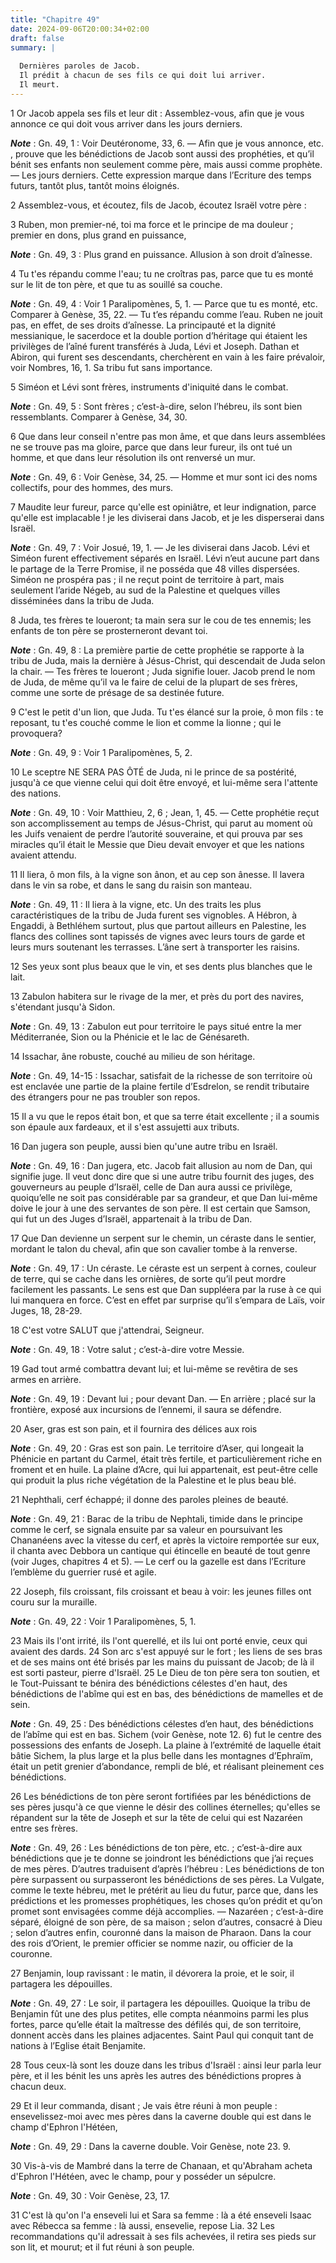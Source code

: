 ```yaml
---
title: "Chapitre 49"
date: 2024-09-06T20:00:34+02:00
draft: false
summary: |
  
  Dernières paroles de Jacob.
  Il prédit à chacun de ses fils ce qui doit lui arriver.
  Il meurt.
---
```



1 Or Jacob appela ses fils et leur dit : Assemblez-vous, afin que je vous annonce ce qui doit vous arriver dans les jours derniers.

***Note*** :  Gn. 49, 1 : Voir Deutéronome, 33, 6. ― Afin que je vous annonce, etc. , prouve que les bénédictions de Jacob sont aussi des prophéties, et qu’il bénit ses enfants non seulement comme père, mais aussi comme prophète. ― Les jours derniers. Cette expression marque dans l’Ecriture des temps futurs, tantôt plus, tantôt moins éloignés.


2 Assemblez-vous, et écoutez, fils de Jacob, écoutez Israël votre père :


3 Ruben, mon premier-né, toi ma force et le principe de ma douleur ; premier en dons, plus grand en puissance,

***Note*** :  Gn. 49, 3 : Plus grand en puissance. Allusion à son droit d’aînesse.

4 Tu t'es répandu comme l'eau; tu ne croîtras pas, parce que tu es monté sur le lit de ton père, et que tu as souillé sa couche.

***Note*** :  Gn. 49, 4 : Voir 1 Paralipomènes, 5, 1. ― Parce que tu es monté, etc. Comparer à Genèse, 35, 22. ― Tu t’es répandu comme l’eau. Ruben ne jouit pas, en effet, de ses droits d’aînesse. La principauté et la dignité messianique, le sacerdoce et la double portion d’héritage qui étaient les privilèges de l’aîné furent transférés à Juda, Lévi et Joseph. Dathan et Abiron, qui furent ses descendants, cherchèrent en vain à les faire prévaloir, voir Nombres, 16, 1. Sa tribu fut sans importance.


5 Siméon et Lévi sont frères, instruments d'iniquité dans le combat.

***Note*** :  Gn. 49, 5 : Sont frères ; c’est-à-dire, selon l’hébreu, ils sont bien ressemblants. Comparer à Genèse, 34, 30.

6 Que dans leur conseil n'entre pas mon âme, et que dans leurs assemblées ne se trouve pas ma gloire, parce que dans leur fureur, ils ont tué un homme, et que dans leur résolution ils ont renversé un mur.

***Note*** :  Gn. 49, 6 : Voir Genèse, 34, 25. ― Homme et mur sont ici des noms collectifs, pour des hommes, des murs.

7 Maudite leur fureur, parce qu'elle est opiniâtre, et leur indignation, parce qu'elle est implacable ! je les diviserai dans Jacob, et je les disperserai dans Israël.

***Note*** :  Gn. 49, 7 : Voir Josué, 19, 1. ― Je les diviserai dans Jacob. Lévi et Siméon furent effectivement séparés en Israël. Lévi n’eut aucune part dans le partage de la Terre Promise, il ne posséda que 48 villes dispersées. Siméon ne prospéra pas ; il ne reçut point de territoire à part, mais seulement l’aride Négeb, au sud de la Palestine et quelques villes disséminées dans la tribu de Juda.


8 Juda, tes frères te loueront; ta main sera sur le cou de tes ennemis; les enfants de ton père se prosterneront devant toi.

***Note*** :  Gn. 49, 8 : La première partie de cette prophétie se rapporte à la tribu de Juda, mais la dernière à Jésus-Christ, qui descendait de Juda selon la chair. ― Tes frères te loueront ; Juda signifie louer. Jacob prend le nom de Juda, de même qu’il va le faire de celui de la plupart de ses frères, comme une sorte de présage de sa destinée future.

9 C'est le petit d'un lion, que Juda. Tu t'es élancé sur la proie, ô mon fils : te reposant, tu t'es couché comme le lion et comme la lionne ; qui le provoquera?

***Note*** :  Gn. 49, 9 : Voir 1 Paralipomènes, 5, 2.

10 Le sceptre NE SERA PAS ÔTÉ de Juda, ni le prince de sa postérité, jusqu'à ce que vienne celui qui doit être envoyé, et lui-même sera l'attente des nations.

***Note*** :  Gn. 49, 10 : Voir Matthieu, 2, 6 ; Jean, 1, 45. ― Cette prophétie reçut son accomplissement au temps de Jésus-Christ, qui parut au moment où les Juifs venaient de perdre l’autorité souveraine, et qui prouva par ses miracles qu’il était le Messie que Dieu devait envoyer et que les nations avaient attendu.

11 Il liera, ô mon fils, à la vigne son ânon, et au cep son ânesse. Il lavera dans le vin sa robe, et dans le sang du raisin son manteau.

***Note*** :  Gn. 49, 11 : Il liera à la vigne, etc. Un des traits les plus caractéristiques de la tribu de Juda furent ses vignobles. A Hébron, à Engaddi, à Bethléhem surtout, plus que partout ailleurs en Palestine, les flancs des collines sont tapissés de vignes avec leurs tours de garde et leurs murs soutenant les terrasses. L’âne sert à transporter les raisins.

12 Ses yeux sont plus beaux que le vin, et ses dents plus blanches que le lait.


13 Zabulon habitera sur le rivage de la mer, et près du port des navires, s'étendant jusqu'à Sidon.

***Note*** :  Gn. 49, 13 : Zabulon eut pour territoire le pays situé entre la mer Méditerranée, Sion ou la Phénicie et le lac de Génésareth.


14 Issachar, âne robuste, couché au milieu de son héritage.

***Note*** :  Gn. 49, 14-15 : Issachar, satisfait de la richesse de son territoire où est enclavée une partie de la plaine fertile d’Esdrelon, se rendit tributaire des étrangers pour ne pas troubler son repos.

15 Il a vu que le repos était bon, et que sa terre était excellente ; il a soumis son épaule aux fardeaux, et il s'est assujetti aux tributs.


16 Dan jugera son peuple, aussi bien qu'une autre tribu en Israël.

***Note*** :  Gn. 49, 16 : Dan jugera, etc. Jacob fait allusion au nom de Dan, qui signifie juge. Il veut donc dire que si une autre tribu fournit des juges, des gouverneurs au peuple d’Israël, celle de Dan aura aussi ce privilège, quoiqu’elle ne soit pas considérable par sa grandeur, et que Dan lui-même doive le jour à une des servantes de son père. Il est certain que Samson, qui fut un des Juges d’Israël, appartenait à la tribu de Dan.

17 Que Dan devienne un serpent sur le chemin, un céraste dans le sentier, mordant le talon du cheval, afin que son cavalier tombe à la renverse.

***Note*** :  Gn. 49, 17 : Un céraste. Le céraste est un serpent à cornes, couleur de terre, qui se cache dans les ornières, de sorte qu’il peut mordre facilement les passants. Le sens est que Dan suppléera par la ruse à ce qui lui manquera en force. C’est en effet par surprise qu’il s’empara de Laïs, voir Juges, 18, 28-29.


18 C'est votre SALUT que j'attendrai, Seigneur.

***Note*** :  Gn. 49, 18 : Votre salut ; c’est-à-dire votre Messie.


19 Gad tout armé combattra devant lui; et lui-même se revêtira de ses armes en arrière.

***Note*** :  Gn. 49, 19 : Devant lui ; pour devant Dan. ― En arrière ; placé sur la frontière, exposé aux incursions de l’ennemi, il saura se défendre.


20 Aser, gras est son pain, et il fournira des délices aux rois

***Note*** :  Gn. 49, 20 : Gras est son pain. Le territoire d’Aser, qui longeait la Phénicie en partant du Carmel, était très fertile, et particulièrement riche en froment et en huile. La plaine d’Acre, qui lui appartenait, est peut-être celle qui produit la plus riche végétation de la Palestine et le plus beau blé.


21 Nephthali, cerf échappé; il donne des paroles pleines de beauté.

***Note*** :  Gn. 49, 21 : Barac de la tribu de Nephtali, timide dans le principe comme le cerf, se signala ensuite par sa valeur en poursuivant les Chananéens avec la vitesse du cerf, et après la victoire remportée sur eux, il chanta avec Debbora un cantique qui étincelle en beauté de tout genre (voir Juges, chapitres 4 et 5). ― Le cerf ou la gazelle est dans l’Ecriture l’emblème du guerrier rusé et agile.


22 Joseph, fils croissant, fils croissant et beau à voir: les jeunes filles ont couru sur la muraille.

***Note*** :  Gn. 49, 22 : Voir 1 Paralipomènes, 5, 1.

23 Mais ils l'ont irrité, ils l'ont querellé, et ils lui ont porté envie, ceux qui avaient des dards. 24 Son arc s'est appuyé sur le fort ; les liens de ses bras et de ses mains ont été brisés par les mains du puissant de Jacob; de là il est sorti pasteur, pierre d'Israël. 25 Le Dieu de ton père sera ton soutien, et le Tout-Puissant te bénira des bénédictions célestes d'en haut, des bénédictions de l'abîme qui est en bas, des bénédictions de mamelles et de sein.

***Note*** :  Gn. 49, 25 : Des bénédictions célestes d’en haut, des bénédictions de l’abîme qui est en bas. Sichem (voir Genèse, note 12. 6) fut le centre des possessions des enfants de Joseph. La plaine à l’extrémité de laquelle était bâtie Sichem, la plus large et la plus belle dans les montagnes d’Ephraïm, était un petit grenier d’abondance, rempli de blé, et réalisant pleinement ces bénédictions.

26 Les bénédictions de ton père seront fortifiées par les bénédictions de ses pères jusqu'à ce que vienne le désir des collines éternelles; qu'elles se répandent sur la tête de Joseph et sur la tête de celui qui est Nazaréen entre ses frères.

***Note*** :  Gn. 49, 26 : Les bénédictions de ton père, etc. ; c’est-à-dire aux bénédictions que je te donne se joindront les bénédictions que j’ai reçues de mes pères. D’autres traduisent d’après l’hébreu : Les bénédictions de ton père surpassent ou surpasseront les bénédictions de ses pères. La Vulgate, comme le texte hébreu, met le prétérit au lieu du futur, parce que, dans les prédictions et les promesses prophétiques, les choses qu’on prédit et qu’on promet sont envisagées comme déjà accomplies. ― Nazaréen ; c’est-à-dire séparé, éloigné de son père, de sa maison ; selon d’autres, consacré à Dieu ; selon d’autres enfin, couronné dans la maison de Pharaon. Dans la cour des rois d’Orient, le premier officier se nomme nazir, ou officier de la couronne.


27 Benjamin, loup ravissant : le matin, il dévorera la proie, et le soir, il partagera les dépouilles.

***Note*** :  Gn. 49, 27 : Le soir, il partagera les dépouilles. Quoique la tribu de Benjamin fût une des plus petites, elle compta néanmoins parmi les plus fortes, parce qu’elle était la maîtresse des défilés qui, de son territoire, donnent accès dans les plaines adjacentes. Saint Paul qui conquit tant de nations à l’Eglise était Benjamite.


28 Tous ceux-là sont les douze dans les tribus d'Israël : ainsi leur parla leur père, et il les bénit les uns après les autres des bénédictions propres à chacun deux.


29 Et il leur commanda, disant ; Je vais être réuni à mon peuple : ensevelissez-moi avec mes pères dans la caverne double qui est dans le champ d'Ephron l'Hétéen,

***Note*** :  Gn. 49, 29 : Dans la caverne double. Voir Genèse, note 23. 9.

30 Vis-à-vis de Mambré dans la terre de Chanaan, et qu'Abraham acheta d'Ephron l'Hétéen, avec le champ, pour y posséder un sépulcre.

***Note*** :  Gn. 49, 30 : Voir Genèse, 23, 17.

31 C'est là qu'on l'a enseveli lui et Sara sa femme : là a été enseveli Isaac avec Rébecca sa femme : là aussi, ensevelie, repose Lia. 32 Les recommandations qu'il adressait à ses fils achevées, il retira ses pieds sur son lit, et mourut; et il fut réuni à son peuple.


